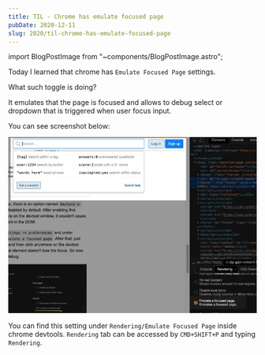```yaml
---
title: TIL - Chrome has emulate focused page
pubDate: 2020-12-11
slug: 2020/til-chrome-has-emulate-focused-page
---
```


import BlogPostImage from "~components/BlogPostImage.astro";

Today I learned that chrome has `Emulate Focused Page` settings.

What such toggle is doing?

It emulates that the page is focused and allows to debug select or dropdown that is triggered when
user focus input.

You can see screenshot below:

![Focused page](../../assets/2020-12-11-til.jpg)

You can find this setting under `Rendering/Emulate Focused Page` inside chrome devtools.
`Rendering` tab can be accessed by `CMD+SHIFT+P` and typing `Rendering`.
